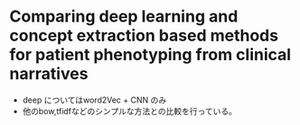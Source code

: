 # Comparing deep learning and concept extraction based methods for patient phenotyping from clinical narratives

* deep についてはword2Vec + CNN のみ
* 他のbow,tfidfなどのシンプルな方法との比較を行っている。

